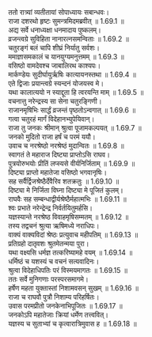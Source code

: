 

  
ततो रात्र्यां व्यतीतायां सोपाध्यायः सबान्धवः।  
राजा दशरथो हृष्टः सुमन्त्रमिदमब्रवीत् ॥ 1.69.1 ॥   
अद्य सर्वे धनाध्यक्षा धनमादाय पुष्कलम्।  
व्रजन्त्वग्रे सुविहिता नानारत्नसमन्विताः ॥ 1.69.2 ॥   
चतुरङ्गं बलं चापि शीघ्रं निर्यातु सर्वशः।  
ममाज्ञासमकालं च यानयुग्यमनुत्तमम् ॥ 1.69.3 ॥   
वसिष्ठो वामदेवश्च जाबालिरथ काश्यपः।  
मार्कण्डेयः सुदीर्घायुर्ऋषिः कात्यायनस्तथा ॥ 1.69.4 ॥   
एते द्विजाः प्रयान्त्वग्रे स्यन्दनं योजयस्व मे।  
यथा कालात्ययो न स्याद्दूता हि त्वरयन्ति माम् ॥ 1.69.5 ॥   
वचनात्तु नरेन्द्रस्य सा सेना चतुरङ्गिणी।  
राजानमृषिभिः सार्द्धं व्रजन्तं पृष्ठतोऽन्वगात् ॥ 1.69.6 ॥   
गत्वा चतुरहं मार्गं विदेहानभ्युपेयिवान्।  
राजा तु जनकः श्रीमान् श्रुत्वा पूजामकल्पयत् ॥ 1.69.7 ॥   
जनको मुदितो राजा हर्षं च परमं ययौ।  
उवाच च नरश्रेष्ठो नरश्रेष्ठं मुदान्वितः ॥ 1.69.8 ॥   
स्वागतं ते महाराज दिष्ट्या प्राप्तोऽसि राघव।  
पुत्रयोरुभयोः प्रीतिं लप्स्यसे वीर्यनिर्जिताम् ॥ 1.69.9 ॥   
दिष्ट्या प्राप्तो महातेजा वसिष्ठो भगवानृषिः।  
सह सर्वैर्द्विजश्रेष्ठैर्देवैरिव शतक्रतुः ॥ 1.69.10 ॥   
दिष्ट्या मे निर्जिता विघ्ना दिष्ट्या मे पूजितं कुलम्।  
राघवैः सह सम्बन्धाद्वीर्यश्रेष्ठैर्महात्मभिः ॥ 1.69.11 ॥   
श्वः प्रभाते नरेन्द्रेन्द्र निर्वर्तयितुमर्हसि।  
यज्ञस्यान्ते नरश्रेष्ठ विवाहमृषिसम्मतम् ॥ 1.69.12 ॥   
तस्य तद्वचनं श्रुत्या ऋषिमध्ये नराधिपः।  
वाक्यं वाक्यविदां श्रेष्ठः प्रत्युवाच महीपतिम् ॥ 1.69.13 ॥   
प्रतिग्रहो दातृवशः श्रुतमेतन्मया पुरा।  
यथा वक्ष्यसि धर्मज्ञ तत्करिष्यामहे वयम् ॥ 1.69.14 ॥   
धर्मिष्ठं च यशस्यं च वचनं सत्यवादिनः।  
श्रुत्वा विदेहाधिपतिः परं विस्मयमागतः ॥ 1.69.15 ॥   
ततः सर्वे मुनिगणाः परस्परसमागमे।  
हर्षेण महता युक्तास्तां निशामवसन् सुखम् ॥ 1.69.16 ॥   
राजा च राघवौ पुत्रौ निशाम्य परिहर्षितः।  
उवास परमप्रीतो जनकेनाभिपूजितः ॥ 1.69.17 ॥   
जनकोऽपि महातेजाः क्रियां धर्मेण तत्त्ववित्।  
यज्ञस्य च सुताभ्यां च कृत्वारात्रिमुवास ह ॥ 1.69.18 ॥   

